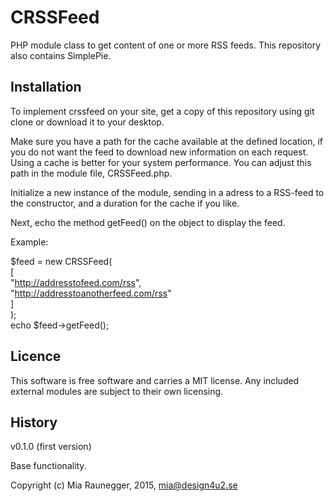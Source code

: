 CRSSFeed
=========
PHP module class to get content of one or more RSS feeds. This repository also contains SimplePie. 




Installation
------------

To implement crssfeed on your site, get a copy of this repository using git clone or download it to your desktop.

Make sure you have a path for the cache available at the defined location, if you do not want the feed to download new information on each request. Using a cache is better for your system performance. You can adjust this path in the module file, CRSSFeed.php.

Initialize a new instance of the module, sending in a adress to a RSS-feed to the constructor, and a duration for the cache if you like.

Next, echo the method getFeed() on the object to display the feed.

Example:

$feed = new CRSSFeed(  
    [  
        "http://addresstofeed.com/rss",  
        "http://addresstoanotherfeed.com/rss"  
    ]  
);  
echo $feed->getFeed();


  

Licence
-------

This software is free software and carries a MIT license. Any included external modules are subject to their own licensing.




History
-------

v0.1.0 (first version)

Base functionality.




Copyright (c) Mia Raunegger, 2015, mia@design4u2.se